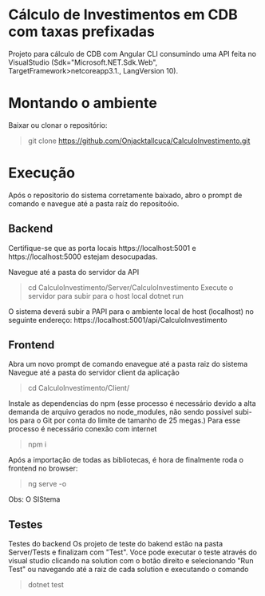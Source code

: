 # Cálculo de Investimentos em CDB com taxas prefixadas

Projeto para cálculo de CDB com Angular CLI consumindo uma API feita no VisualStudio (Sdk="Microsoft.NET.Sdk.Web", TargetFramework>netcoreapp3.1., LangVersion 10).

Montando o ambiente
=======
Baixar ou clonar o repositório:
>git clone https://github.com/Onjacktallcuca/CalculoInvestimento.git 

Execução
=======
Após o repositorio do sistema corretamente baixado, abro o prompt de comando e navegue até a pasta raíz do repositoóio.

Backend
-----------
Certifique-se que as porta locais https://localhost:5001 e https://localhost:5000 estejam desocupadas.

Navegue até a pasta do servidor da API
>cd CalculoInvestimento/Server/CalculoInvestimento
Execute o servidor para subir para o host local
>dotnet run

O sistema deverá subir a PAPI para o ambiente local de host (localhost) no seguinte endereço: https://localhost:5001/api/CalculoInvestimento


Frontend
-----------
Abra um novo prompt de comando enavegue até a pasta raiz do sistema
Navegue até a pasta do servidor client da aplicação
>cd CalculoInvestimento/Client/ 

Instale as dependencias do npm (esse processo é necessário devido a alta demanda de arquivo gerados no node_modules, não sendo possivel subi-los para o Git por conta do limite de tamanho de 25 megas.) Para esse processo é necessário conexão com internet
>npm i

Após a importação de todas as bibliotecas, é hora de finalmente roda o frontend no browser:
>ng serve -o

Obs: O SIStema 


Testes
-----------
Testes do backend
Os projeto de teste do bakend estão na pasta Server/Tests e finalizam com "Test". 
Voce pode executar o teste através do visual studio clicando na solution com o botão direito e selecionando "Run Test" ou navegando até a raiz de cada solution e executando o comando 
>dotnet test 



